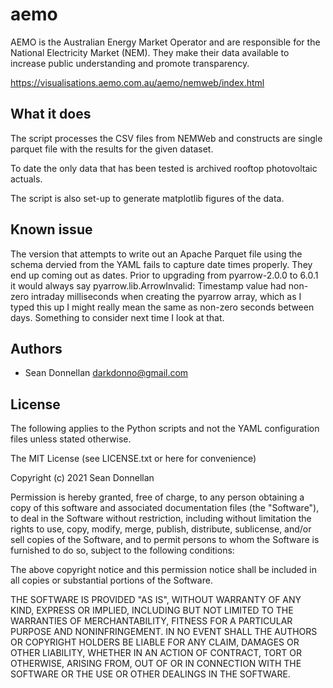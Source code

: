 aemo
====
AEMO is the Australian Energy Market Operator and are responsible for the
National Electricity Market (NEM). They make their data available to increase
public understanding and promote transparency.

https://visualisations.aemo.com.au/aemo/nemweb/index.html

What it does
------------
The script processes the CSV files from NEMWeb and constructs are single
parquet file with the results for the given dataset.

To date the only data that has been tested is archived rooftop photovoltaic
actuals.

The script is also set-up to generate matplotlib figures of the data.

Known issue
-----------
The version that attempts to write out an Apache Parquet file using the schema
dervied from the YAML fails to capture date times properly. They end up coming
out as dates. Prior to upgrading from pyarrow-2.0.0 to 6.0.1 it would always
say pyarrow.lib.ArrowInvalid: Timestamp value had non-zero intraday
milliseconds when creating the pyarrow array, which as I typed this up I
might really mean the same as non-zero seconds between days. Something to
consider next time I look at that.

Authors
---------
 * Sean Donnellan <darkdonno@gmail.com>

License
---------------------
The following applies to the Python scripts and not the YAML configuration
files unless stated otherwise.

The MIT License (see LICENSE.txt or here for convenience)

Copyright (c) 2021 Sean Donnellan

Permission is hereby granted, free of charge, to any person obtaining a copy
of this software and associated documentation files (the "Software"), to deal
in the Software without restriction, including without limitation the rights
to use, copy, modify, merge, publish, distribute, sublicense, and/or sell
copies of the Software, and to permit persons to whom the Software is
furnished to do so, subject to the following conditions:

The above copyright notice and this permission notice shall be included in
all copies or substantial portions of the Software.

THE SOFTWARE IS PROVIDED "AS IS", WITHOUT WARRANTY OF ANY KIND, EXPRESS OR
IMPLIED, INCLUDING BUT NOT LIMITED TO THE WARRANTIES OF MERCHANTABILITY,
FITNESS FOR A PARTICULAR PURPOSE AND NONINFRINGEMENT. IN NO EVENT SHALL THE
AUTHORS OR COPYRIGHT HOLDERS BE LIABLE FOR ANY CLAIM, DAMAGES OR OTHER
LIABILITY, WHETHER IN AN ACTION OF CONTRACT, TORT OR OTHERWISE, ARISING FROM,
OUT OF OR IN CONNECTION WITH THE SOFTWARE OR THE USE OR OTHER DEALINGS IN
THE SOFTWARE.
